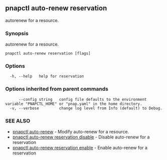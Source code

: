 ## pnapctl auto-renew reservation

autorenew for a resource.

### Synopsis

autorenew for a resource.

```
pnapctl auto-renew reservation [flags]
```

### Options

```
  -h, --help   help for reservation
```

### Options inherited from parent commands

```
      --config string   config file defaults to the environment variable "PNAPCTL_HOME" or "pnap.yaml" in the home directory.
  -v, --verbose         change log level from Info (default) to Debug.
```

### SEE ALSO

* [pnapctl auto-renew](pnapctl_auto-renew.md)	 - Modify auto-renew for a resource.
* [pnapctl auto-renew reservation disable](pnapctl_auto-renew_reservation_disable.md)	 - Disable auto-renew for a reservation
* [pnapctl auto-renew reservation enable](pnapctl_auto-renew_reservation_enable.md)	 - Enable auto-renew for a reservation

